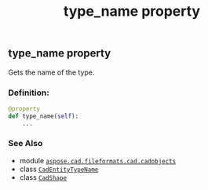 ﻿---
title: type_name property
second_title: Aspose.CAD for Python via .NET API References
description: 
type: docs
weight: 450
url: /aspose.cad.fileformats.cad.cadobjects/cadshape/type_name/
is_root: false
---

## type_name property


Gets the name of the type.
### Definition:
```python
@property
def type_name(self):
    ...
```

### See Also
* module [`aspose.cad.fileformats.cad.cadobjects`](../../)
* class [`CadEntityTypeName`](/cad/python-net/aspose.cad.fileformats.cad.cadconsts/cadentitytypename)
* class [`CadShape`](/cad/python-net/aspose.cad.fileformats.cad.cadobjects/cadshape)
